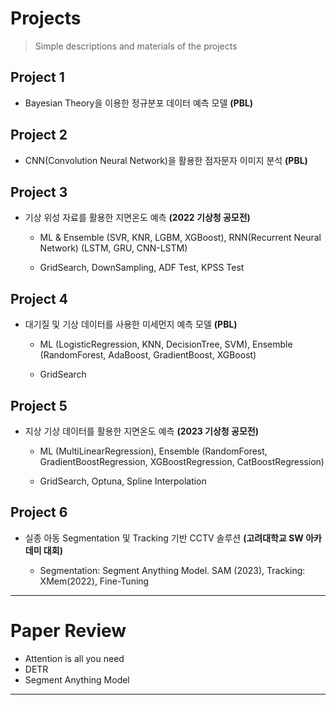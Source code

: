 # Projects
> Simple descriptions and materials of the projects

## Project 1

- Bayesian Theory을 이용한 정규분포 데이터 예측 모델 **(PBL)**

## Project 2

- CNN(Convolution Neural Network)을 활용한 점자문자 이미지 분석 **(PBL)**

## Project 3

- 기상 위성 자료를 활용한 지면온도 예측 **(2022 기상청 공모전)**
  
  - ML & Ensemble (SVR, KNR, LGBM, XGBoost), RNN(Recurrent Neural Network) (LSTM, GRU, CNN-LSTM)
    
  - GridSearch, DownSampling, ADF Test, KPSS Test

## Project 4

- 대기질 및 기상 데이터를 사용한 미세먼지 예측 모델 **(PBL)**
  
    - ML (LogisticRegression, KNN, DecisionTree, SVM), Ensemble (RandomForest, AdaBoost, GradientBoost, XGBoost)
      
    - GridSearch

## Project 5

- 지상 기상 데이터를 활용한 지면온도 예측 **(2023 기상청 공모전)**
  
    - ML (MultiLinearRegression), Ensemble (RandomForest, GradientBoostRegression, XGBoostRegression, CatBoostRegression)
      
    - GridSearch, Optuna, Spline Interpolation
      
## Project 6

- 실종 아동 Segmentation 및 Tracking 기반 CCTV 솔루션 **(고려대학교 SW 아카데미 대회)**
  
    - Segmentation: Segment Anything Model. SAM (2023), Tracking: XMem(2022), Fine-Tuning
 
---

# Paper Review
  - Attention is all you need
  - DETR
  - Segment Anything Model

---
